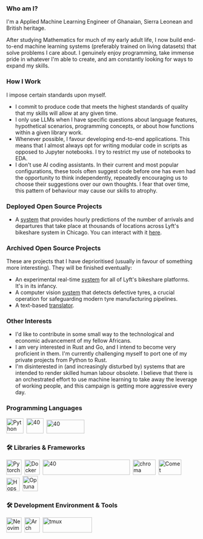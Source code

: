 ### Who am I?
I'm a Applied Machine Learning Engineer of Ghanaian, Sierra Leonean and British heritage. 

After studying Mathematics for much of my early adult life, I now build end-to-end machine learning systems (preferably trained on living datasets) that solve problems I care about. I genuinely enjoy programming, take immense pride in whatever I'm able to create, and am constantly looking for ways to expand my skills. 

### How I Work
I impose certain standards upon myself.
- I commit to produce code that meets the highest standards of quality that my skills will allow at any given time.
- I only use LLMs when I have specific questions about language features, hypothetical scenarios, programming concepts, or about how functions within a given library work. 
- Whenever possible, I favour developing end-to-end applications. This means that I almost always opt for writing modular code in scripts as opposed to Jupyter notebooks. I try to restrict my use of notebooks to EDA.
- I don't use AI coding assistants. In their current and most popular configurations, these tools often suggest code before one has even had the opportunity to think independently, repeatedly encouraging us to choose their suggestions over our own thoughts. I fear that over time, this pattern of behaviour may cause our skills to atrophy.


### Deployed Open Source Projects
- A [system](https://github.com/kobinabrandon/Hourly-Divvy-Trip-Predictor) that provides hourly predictions of the number of arrivals and departures that take place at thousands of locations across Lyft's bikeshare system in Chicago. You can interact with it [here](https://melodious-wisdom-production-2431.up.railway.app/).


### Archived Open Source Projects
These are projects that I have deprioritised (usually in favour of something more interesting). They will be finished eventually:
- An experimental real-time [system](https://github.com/kobinabrandon/real-time-systems-for-lyft-bikes) for all of Lyft's bikeshare platforms. It's in its infancy.
- A computer vision [system](https://github.com/kobinabrandon/automated-tyre-defect-detection) that detects defective tyres, a crucial operation for safeguarding modern tyre manufacturing pipelines.
- A text-based [translator](https://github.com/kobinabrandon/translate-with-transformers). 


### Other Interests
- I'd like to contribute in some small way to the technological and economic advancement of my fellow Africans.
- I am  very interested in Rust and Go, and I intend to become very proficient in them. I'm currently challenging myself to port one of my private projects from Python to Rust.
- I'm disinterested in (and increasingly disturbed by) systems that are intended to render skilled human labour obsolete. I believe that there is an orchestrated effort to use machine learning to take away the leverage of working people, and this campaign is getting more aggressive every day.

### Programming Languages
  <img src="https://pluspng.com/img-png/python-logo-png-open-2000.png" title="Python" alt="Python" width="45" height="40"/>&nbsp;
  <img src="https://static-00.iconduck.com/assets.00/rust-icon-1024x1023-gob69ubr.png" title="Rust" alt="40" width="45" height="40"/>&nbsp;
  <img src="https://lh3.googleusercontent.com/proxy/Ofs1hx1JNYmL2GtnNkUKwkwMvof6inKml1d-PPNIp9kkCFrZ0C5doDn8nL5Tr0iQiagTgTOrdkewXvGUpbdfUhAMfAdvFMEyVhOaGCOo3FVDsoi7t3u_kDI8oZ44s41vzwbh5BdacpPUsVQkRm0ErU23ZQq6T2UmEWw=w1200-h630-p-k-no-nu" title="Go" alt="40" width="100" height="36"/>&nbsp;

### :hammer_and_wrench: Libraries & Frameworks
  <img src="https://upload.wikimedia.org/wikipedia/commons/1/10/PyTorch_logo_icon.svg" title="Pytorch" alt="Pytorch" width="40" height="40"/>&nbsp; 
  <img src="https://static-00.iconduck.com/assets.00/docker-icon-1024x1024-lfuwmavf.png" title="Docker" alt="Docker" width="40" height="40"/>&nbsp; 
  <img src="https://blog.langchain.ac.cn/content/images/2024/03/LangChain-logo.png" title="Langchain" alt="40" width="230" height="40"/>&nbsp;
  <img src="https://miro.medium.com/v2/resize:fit:793/0*RTW5byy6eH_eSWTP.png" title="ChromaDB" alt="chroma" width="60" height="40"/>&nbsp;
  <img src="https://www.comet.com/images/logo_comet_light.png" title="CometML" alt="Comet" width="60" height="40"/>&nbsp; 
  <img src="https://uploads-ssl.webflow.com/618ceae2a430c960c6f6b19a/61a77bd7a2e4345dc9c999ba_Hopsworks%20Icon%20Green.png" title="Hopsworks" alt="Hopsworks" width="35" height="35"/>&nbsp; 
  <img src="https://avatars.githubusercontent.com/u/57251745?s=400&v=4" title="Optuna" alt="Optuna" width="40" height="40"/>&nbsp; 

</div>

### :hammer_and_wrench: Development Environment & Tools
  <img src="https://raw.githubusercontent.com/neovim/neovim.github.io/64847b55443a3aff37ec07b3802ab9d0bbaf3d5e/logos/neovim-mark.svg" title="Neovim" alt="Neovim" width="40" height="40"/>&nbsp;
  <img src="https://wiki.installgentoo.com/images/f/f9/Arch-linux-logo.png" title="Arch Linux" alt="Arch" width="40" height="40"/>&nbsp;
  <img src="https://1.bp.blogspot.com/-4uQjU4OmCD8/XcUxqkNXhrI/AAAAAAAADmg/pBRDk3x4Se8wPgdn2NXnPA8pGrFGr1Y0wCLcBGAsYHQ/s1600/1920px-Tmux_logo.svg.png" title="Tmux" alt="tmux" width="130" height="40"/>&nbsp;
